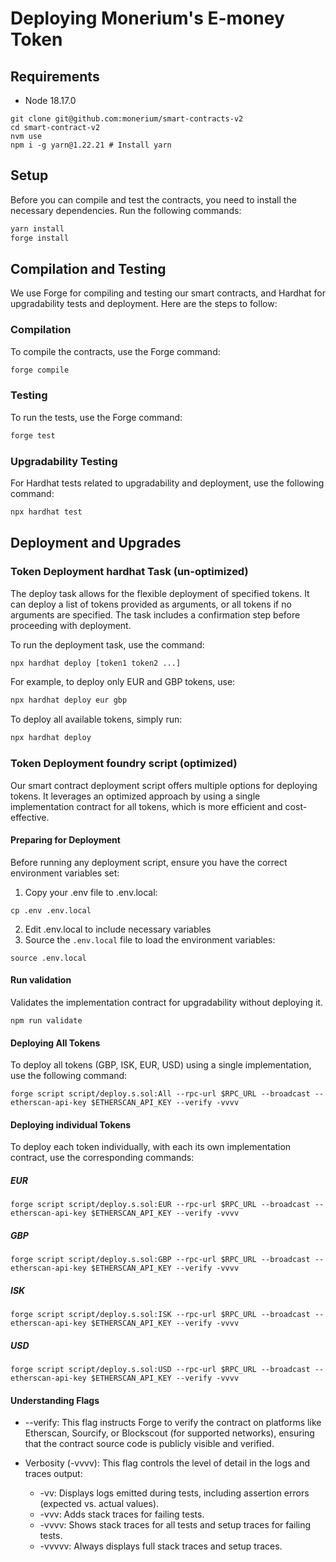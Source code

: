# Deploying Monerium's E-money Token
## Requirements

* Node 18.17.0

```
git clone git@github.com:monerium/smart-contracts-v2
cd smart-contract-v2
nvm use
npm i -g yarn@1.22.21 # Install yarn
```

## Setup

Before you can compile and test the contracts, you need to install the necessary dependencies. Run the following commands:

```bash
yarn install
forge install
```

## Compilation and Testing

We use Forge for compiling and testing our smart contracts, and Hardhat for upgradability tests and deployment. Here are the steps to follow:

### Compilation

To compile the contracts, use the Forge command:

```bash
forge compile
```

### Testing

To run the tests, use the Forge command:

```bash
forge test
```

### Upgradability Testing

For Hardhat tests related to upgradability and deployment, use the following command:

```bash
npx hardhat test
```

## Deployment and Upgrades

### Token Deployment hardhat Task (un-optimized)
The deploy task allows for the flexible deployment of specified tokens. It can deploy a list of tokens provided as arguments, or all tokens if no arguments are specified. The task includes a confirmation step before proceeding with deployment.

To run the deployment task, use the command:

```bash
npx hardhat deploy [token1 token2 ...]
```

For example, to deploy only EUR and GBP tokens, use:

```bash
npx hardhat deploy eur gbp
```

To deploy all available tokens, simply run:

```bash
npx hardhat deploy
```

### Token Deployment foundry script (optimized)
Our smart contract deployment script offers multiple options for deploying tokens. It leverages an optimized approach by using a single implementation contract for all tokens, which is more efficient and cost-effective.

#### Preparing for Deployment
Before running any deployment script, ensure you have the correct environment variables set:

1. Copy your .env file to .env.local:
```shell
cp .env .env.local
```
2. Edit .env.local to include necessary variables 
3. Source the `.env.local` file to load the environment variables:
```shell
source .env.local
```

#### Run validation
Validates the implementation contract for upgradability without deploying it.
```shell
npm run validate
```

#### Deploying All Tokens
To deploy all tokens (GBP, ISK, EUR, USD) using a single implementation, use the following command:
```shell 
forge script script/deploy.s.sol:All --rpc-url $RPC_URL --broadcast --etherscan-api-key $ETHERSCAN_API_KEY --verify -vvvv

```
#### Deploying individual Tokens
To deploy each token individually, with each its own implementation contract, use the corresponding commands:

##### EUR
```shell
forge script script/deploy.s.sol:EUR --rpc-url $RPC_URL --broadcast --etherscan-api-key $ETHERSCAN_API_KEY --verify -vvvv
```
##### GBP
```shell 
forge script script/deploy.s.sol:GBP --rpc-url $RPC_URL --broadcast --etherscan-api-key $ETHERSCAN_API_KEY --verify -vvvv
```
##### ISK
```shell
forge script script/deploy.s.sol:ISK --rpc-url $RPC_URL --broadcast --etherscan-api-key $ETHERSCAN_API_KEY --verify -vvvv

```
##### USD
```shell
forge script script/deploy.s.sol:USD --rpc-url $RPC_URL --broadcast --etherscan-api-key $ETHERSCAN_API_KEY --verify -vvvv

```
#### Understanding Flags
* --verify: This flag instructs Forge to verify the contract on platforms like Etherscan, Sourcify, or Blockscout (for supported networks), ensuring that the contract source code is publicly visible and verified.

* Verbosity (-vvvv): This flag controls the level of detail in the logs and traces output:
  * -vv: Displays logs emitted during tests, including assertion errors (expected vs. actual values).
  * -vvv: Adds stack traces for failing tests.
  * -vvvv: Shows stack traces for all tests and setup traces for failing tests.
  * -vvvvv: Always displays full stack traces and setup traces.
